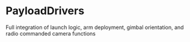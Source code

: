 # PayloadDrivers
Full integration of launch logic, arm deployment, gimbal orientation, and radio commanded camera functions 
